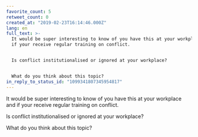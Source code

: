 ```yaml
---
favorite_count: 5
retweet_count: 0
created_at: "2019-02-23T16:14:46.000Z"
lang: en
full_text: >-
  It would be super interesting to know of you have this at your workplace and
  if your receive regular training on conflict.


  Is conflict institutionalised or ignored at your workplace?


  What do you think about this topic?
in_reply_to_status_id: "1099341807345954817"
---
```


It would be super interesting to know of you have this at your workplace and if
your receive regular training on conflict.

Is conflict institutionalised or ignored at your workplace?

What do you think about this topic?
